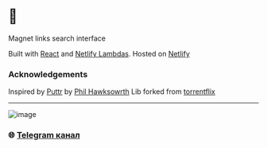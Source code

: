 # 🧲

Magnet links search interface

Built with [React](https://reactjs.org/) and [Netlify Lambdas](https://github.com/netlify/netlify-lambda). Hosted on [Netlify](https://netlify.com)

### Acknowledgements

Inspired by [Puttr](https://github.com/philhawksworth/puttr) by [Phil Hawksowrth](https://twitter.com/philhawksworth)
Lib forked from [torrentflix](https://github.com/ItzBlitz98/torrentflix)


---

![image](https://github.com/Sagleft/Sagleft/raw/master/image.png)

### :globe_with_meridians: [Telegram канал](https://t.me/+VIvd8j6xvm9iMzhi)
